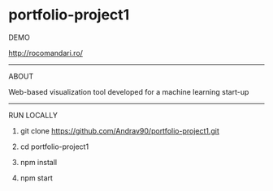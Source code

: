 # portfolio-project1

DEMO

http://rocomandari.ro/

---

ABOUT

Web-based visualization tool developed for a machine learning start-up

---

RUN LOCALLY

1. git clone https://github.com/Andrav90/portfolio-project1.git

2. cd portfolio-project1

3. npm install

4. npm start
